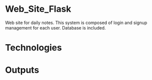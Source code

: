 # Web_Site_Flask
Web site for daily notes. This  system is composed of login and signup management for each user. Database is included.

# Technologies

<link rel="stylesheet" href="https://cdnjs.cloudflare.com/ajax/libs/font-awesome/4.7.0/css/font-awesome.min.css">


<!-- HTML -->
<i class="fa fa-html5"></i>

<!-- CSS -->
<i class="fa fa-css3"></i>

<!-- JavaScript -->
<i class="fa fa-js"></i>




# Outputs



